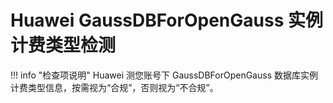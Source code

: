 # Huawei GaussDBForOpenGauss 实例计费类型检测

!!! info "检查项说明"
Huawei  测您账号下 GaussDBForOpenGauss 数据库实例计费类型信息，按需视为“合规”，否则视为“不合规”。
